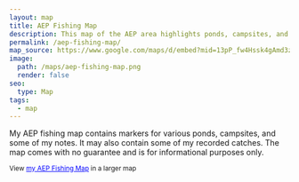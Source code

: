 ```yaml
---
layout: map
title: AEP Fishing Map
description: This map of the AEP area highlights ponds, campsites, and some fishing notes. It may also contain some of my recorded catches.
permalink: /aep-fishing-map/
map_source: https://www.google.com/maps/d/embed?mid=13pP_fw4Hssk4gAmd3zHfpQmWFrA
image:
  path: /maps/aep-fishing-map.png
  render: false
seo:
  type: Map
tags:
  - map
---
```

<p>My AEP fishing map contains markers for various ponds, campsites, and some of my notes. It may also contain some of my recorded catches. The map comes with no guarantee and is for informational purposes only.</p>

<small>View <a href="https://www.google.com/maps/ms?msa=0&msid=204931278092854056383.0004b43a451e3c8afc737&ie=UTF8&t=h&ll=39.728313,-81.715622&spn=0.126741,0.219727&z=12&source=embed" style="color:#0000FF;text-align:left">my AEP Fishing Map</a> in a larger map</small>
